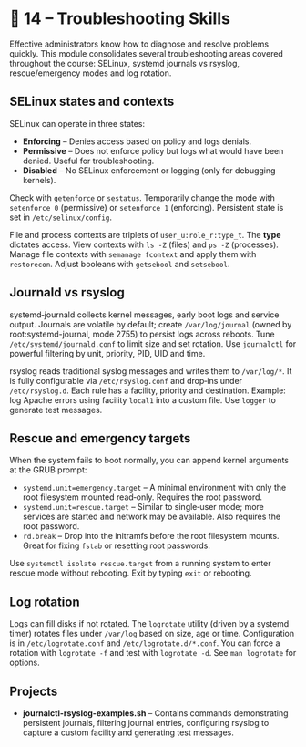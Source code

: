 # 📁 14 – Troubleshooting Skills

Effective administrators know how to diagnose and resolve problems quickly.  This module consolidates several troubleshooting areas covered throughout the course: SELinux, systemd journals vs rsyslog, rescue/emergency modes and log rotation.

## SELinux states and contexts

SELinux can operate in three states:

- **Enforcing** – Denies access based on policy and logs denials.
- **Permissive** – Does not enforce policy but logs what would have been denied.  Useful for troubleshooting.
- **Disabled** – No SELinux enforcement or logging (only for debugging kernels).

Check with `getenforce` or `sestatus`.  Temporarily change the mode with `setenforce 0` (permissive) or `setenforce 1` (enforcing).  Persistent state is set in `/etc/selinux/config`.

File and process contexts are triplets of `user_u:role_r:type_t`.  The **type** dictates access.  View contexts with `ls -Z` (files) and `ps -Z` (processes).  Manage file contexts with `semanage fcontext` and apply them with `restorecon`.  Adjust booleans with `getsebool` and `setsebool`.

## Journald vs rsyslog

systemd‑journald collects kernel messages, early boot logs and service output.  Journals are volatile by default; create `/var/log/journal` (owned by root:systemd-journal, mode 2755) to persist logs across reboots.  Tune `/etc/systemd/journald.conf` to limit size and set rotation.  Use `journalctl` for powerful filtering by unit, priority, PID, UID and time.

rsyslog reads traditional syslog messages and writes them to `/var/log/*`.  It is fully configurable via `/etc/rsyslog.conf` and drop‑ins under `/etc/rsyslog.d`.  Each rule has a facility, priority and destination.  Example: log Apache errors using facility `local1` into a custom file.  Use `logger` to generate test messages.

## Rescue and emergency targets

When the system fails to boot normally, you can append kernel arguments at the GRUB prompt:

- `systemd.unit=emergency.target` – A minimal environment with only the root filesystem mounted read‑only.  Requires the root password.
- `systemd.unit=rescue.target` – Similar to single‑user mode; more services are started and network may be available.  Also requires the root password.
- `rd.break` – Drop into the initramfs before the root filesystem mounts.  Great for fixing `fstab` or resetting root passwords.

Use `systemctl isolate rescue.target` from a running system to enter rescue mode without rebooting.  Exit by typing `exit` or rebooting.

## Log rotation

Logs can fill disks if not rotated.  The `logrotate` utility (driven by a systemd timer) rotates files under `/var/log` based on size, age or time.  Configuration is in `/etc/logrotate.conf` and `/etc/logrotate.d/*.conf`.  You can force a rotation with `logrotate -f` and test with `logrotate -d`.  See `man logrotate` for options.

## Projects

- **journalctl-rsyslog-examples.sh** – Contains commands demonstrating persistent journals, filtering journal entries, configuring rsyslog to capture a custom facility and generating test messages.
